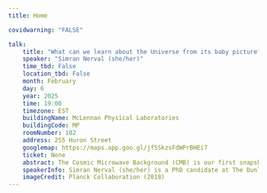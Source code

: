 ```yaml
---
title: Home

covidwarning: "FALSE"

talk:
    title: "What can we learn about the Universe from its baby picture?"
    speaker: "Simran Nerval (she/her)"
    time_tbd: False
    location_tbd: False
    month: February
    day: 6
    year: 2025
    time: 19:00
    timezone: EST
    buildingName: McLennan Physical Laboratories
    buildingCode: MP
    roomNumber: 102
    address: 255 Huron Street
    googlemap: https://maps.app.goo.gl/jfSSkzsFdWPrBHEi7
    ticket: None
    abstract: The Cosmic Microwave Background (CMB) is our first snapshot of the universe from its young age of about 380,000 years old. Since its discovery in 1964, many telescopes have been deployed to measure the CMB in order to determine exactly what happened in the earliest moments of the universe. In this talk, we will discuss how telescopes measure the CMB, what information we can learn from this data, and how we determine if different models of the universe are consistent with our data. In particular, we will discuss how cosmological inflation, a time period where the universe underwent exponential expansion in a fraction of a second after the Big Bang, affects the signal we measure in the CMB.
    speakerInfo: Simran Nerval (she/her) is a PhD candidate at The Dunlap Institute for Astronomy and Astrophysics and The David A. Dunlap Department of Astronomy and Astrophysics at the University of Toronto. She studies a time period known as inflation, the exponential expansion of the universe within a fraction of a second after the Big Bang. She uses a combination of theory, computer simulations, and data analysis to determine constraints on inflationary models. Simran received her Honours Bachelor of Science in Physics and Astronomy from the University of Toronto and her Master of Science in Astroparticle Physics and Cosmology from Queen’s University. Alongside her research, she works on various outreach and EDI initiatives including coding and astronomy camps for high school students with Coding the Cosmos in order to promote enthusiasm for science in youth and advocate for diversity. In her free time, she is an aspiring baker, baking everything from loaves of bread to decorated cakes! 
    imageCredit: Planck Collaboration (2018)
---
```

